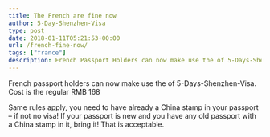 ```yaml
---
title: The French are fine now
author: 5-Day-Shenzhen-Visa
type: post
date: 2018-01-11T05:21:53+00:00
url: /french-fine-now/
tags: ["france"]
description: French Passport Holders can now make use the of 5-Days-Shenzhen-Visa
---
```

French passport holders can now make use the of 5-Days-Shenzhen-Visa. Cost is the regular RMB 168

Same rules apply, you need to have already a China stamp in your passport &#8211; if not no visa! If your passport is new and you have any old passport with a China stamp in it, bring it! That is acceptable.